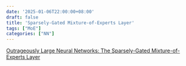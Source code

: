 ```yaml
---
date: '2025-01-06T22:00:00+08:00'
draft: false
title: 'Sparsely-Gated Mixture-of-Experts Layer'
tags: ["MoE"]
categories: ["NN"]
---
```


[Outrageously Large Neural Networks: The Sparsely-Gated Mixture-of-Experts Layer](https://xves6ft58q.feishu.cn/docx/MBcSdi9wLo3HPrxQA0JctuAfnbd?from=from_copylink)
